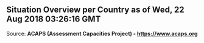 ## Situation Overview per Country as of Wed, 22 Aug 2018 03:26:16 GMT

Source: **ACAPS (Assessment Capacities Project) - https://www.acaps.org**